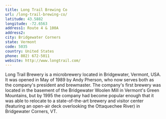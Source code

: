 ```yaml
---
title: Long Trail Brewing Co
url: /long-trail-brewing-co/
latitude: 43.5882
longitude: -72.6563
address1: Route 4 & 100A
address2: 
city: Bridgewater Corners
state: Vermont
code: 5035
country: United States
phone: 802) 672-5011
website: http://www.longtrail.com/
---
```

Long Trail Brewery is a microbrewery located in Bridgewater, Vermont, USA. It was opened in May of 1989 by Andy Pherson, who now serves both as the company's president and brewmaster. The company's first brewery was located in the basement of the Bridgewater Woolen Mill in Vermont's Green Mountains, but by 1995 the company had become popular enough that it was able to relocate to a state-of-the-art brewery and visitor center (featuring an open-air deck overlooking the Ottaquechee River) in Bridgewater Corners, VT.
